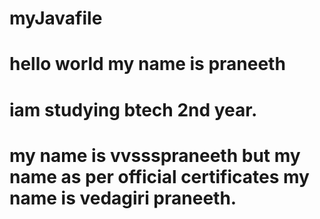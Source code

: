 # myJavafile
# hello world my name is praneeth 
# iam studying btech 2nd year.
# my name is vvssspraneeth but my name as per official certificates my name is vedagiri praneeth.


